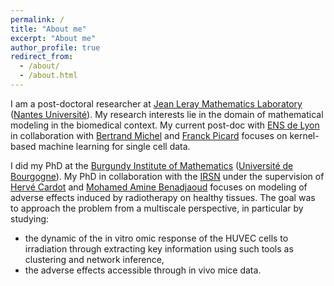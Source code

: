 ```yaml
---
permalink: /
title: "About me"
excerpt: "About me"
author_profile: true
redirect_from: 
  - /about/
  - /about.html
---
```


I am a post-doctoral researcher at [Jean Leray Mathematics Laboratory](https://www.math.sciences.univ-nantes.fr/fr) ([Nantes Université](https://www.univ-nantes.fr)). My research interests lie in the domain of mathematical modeling in the biomedical context. My current post-doc with [ENS de Lyon](https://www.ens-lyon.fr) in collaboration with [Bertrand Michel](http://bertrand.michel.perso.math.cnrs.fr) and [Franck Picard](https://franckpicard.github.io) focuses on kernel-based machine learning for single cell data.

I did my PhD at the [Burgundy Institute of Mathematics](https://math.u-bourgogne.fr) ([Université de Bourgogne](https://www.u-bourgogne.fr)). My PhD in collaboration with the [IRSN](https://www.irsn.fr) under the supervision of [Hervé Cardot](https://cardot.perso.math.cnrs.fr) and [Mohamed Amine Benadjaoud](https://www.linkedin.com/in/mohamed-amine-benadjaoud-a9162743/) focuses on modeling of adverse effects induced by radiotherapy on healthy tissues. The goal was to approach the problem from a multiscale perspective, in particular by studying:
- the dynamic of the in vitro omic response of the HUVEC cells to irradiation through extracting key information using such tools as clustering and network inference,
- the adverse effects accessible through in vivo mice data.



